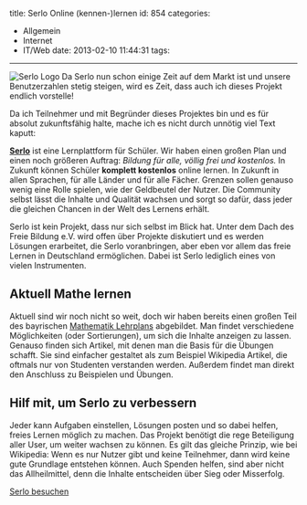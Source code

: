 title: Serlo Online (kennen-)lernen
id: 854
categories:
  - Allgemein
  - Internet
  - IT/Web
date: 2013-02-10 11:44:31
tags:
---

![Serlo Logo](http://www.serlo.org/images/SerloLogo.png)
Da Serlo nun schon einige Zeit auf dem Markt ist und unsere Benutzerzahlen stetig steigen, wird es Zeit, dass auch ich dieses Projekt endlich vorstelle!

Da ich Teilnehmer und mit Begründer dieses Projektes bin und es für absolut zukunftsfähig halte, mache ich es nicht durch unnötig viel Text kaputt:

[**Serlo**](http://www.serlo.org "Online lernen") ist eine Lernplattform für Schüler. Wir haben einen großen Plan und einen noch größeren Auftrag: _Bildung für alle, völlig frei und kostenlos._ In Zukunft können Schüler **komplett kostenlos** online lernen. In Zukunft in allen Sprachen, für alle Länder und für alle Fächer. Grenzen sollen genauso wenig eine Rolle spielen, wie der Geldbeutel der Nutzer. Die Community selbst lässt die Inhalte und Qualität wachsen und sorgt so dafür, dass jeder die gleichen Chancen in der Welt des Lernens erhält.

Serlo ist kein Projekt, dass nur sich selbst im Blick hat. Unter dem Dach des Freie Bildung e.V. wird offen über Projekte diskutiert und es werden Lösungen erarbeitet, die Serlo voranbringen, aber eben vor allem das freie Lernen in Deutschland ermöglichen. Dabei ist Serlo lediglich eines von vielen Instrumenten.

## Aktuell Mathe lernen

Aktuell sind wir noch nicht so weit, doch wir haben bereits einen großen Teil des bayrischen [Mathematik Lehrplans](http://www.serlo.org/math/exercises/curriculum "Mathe Aufgaben") abgebildet. Man findet verschiedene Möglichkeiten (oder Sortierungen), um sich die Inhalte anzeigen zu lassen. Genauso finden sich Artikel, mit denen man die Basis für die Übungen schafft. Sie sind einfacher gestaltet als zum Beispiel Wikipedia Artikel, die oftmals nur von Studenten verstanden werden. Außerdem findet man direkt den Anschluss zu Beispielen und Übungen.

## Hilf mit, um Serlo zu verbessern

Jeder kann Aufgaben einstellen, Lösungen posten und so dabei helfen, freies Lernen möglich zu machen. Das Projekt benötigt die rege Beteiligung aller User, um weiter wachsen zu können. Es gilt das gleiche Prinzip, wie bei Wikipedia: Wenn es nur Nutzer gibt und keine Teilnehmer, dann wird keine gute Grundlage entstehen können. Auch Spenden helfen, sind aber nicht das Allheilmittel, denn die Inhalte entscheiden über Sieg oder Misserfolg.

[Serlo besuchen](http://serlo.org "Serlo")